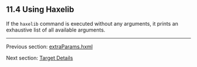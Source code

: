 ## 11.4 Using Haxelib

If the `haxelib` command is executed without any arguments, it prints an exhaustive list of all available arguments.

---

Previous section: [extraParams.hxml](haxelib-extraParams.md)

Next section: [Target Details](#)